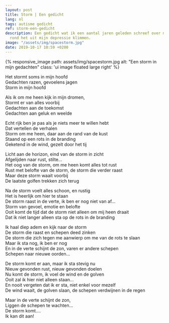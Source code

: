```yaml
---
layout: post
title: Storm | Een gedicht
lang: nl
tags: autisme gedicht
ref: storm-een-gedicht
description: Een gedicht wat ik een aantal jaren geleden schreef over mijn gevoelens
  rond het uit mijn depressie klimmen.
image: "/assets/img/spacestorm.jpg"
date: 2019-10-17 10:59 +0200
---
```

{% responsive_image path: assets/img/spacestorm.jpg alt: "Een storm in mijn gedachten" class: 'ui image floated large right' %}

Het stormt soms in mijn hoofd\
Gedachten razen, gevoelens jagen\
Storm in mijn hoofd

Als ik om me heen kijk in mijn dromen,\
Stormt er van alles voorbij\
Gedachten aan de toekomst\
Gedachten aan geluk en weelde

Echt rijk ben je pas als je niets meer te willen hebt\
Dat vertellen de verhalen\
Storm om me heen, daar aan de rand van de kust\
Staand op een rots in de branding\
Geketend in de wind, gezelt door het tij

Licht aan de horizon, eind van de storm in zicht\
Afgelijden naar rust, stilte...\
Het oog van de storm, om me heen komt alles tot rust\
Rust met belofte van de storm, de storm die verder raast\
Maar deze storm waait voorbij\
De laatste golfen trekken zich terug

Na de storm voelt alles schoon, en rustig\
Het is heerlijk om hier te staan\
De storm raast in de verte, ik ben er nog niet van af...\
Storm van gevoel, emotie en belofte\
Ooit komt de tijd dat de storm niet alleen om mij heen draait\
Dat ik niet langer alleen sta op de rots in de branding

Ik haal diep adem en kijk naar de storm\
De storm die raast en schepen deed zinken\
De storm die zich tegen me aanwierp om me van de rots te slaan\
Maar ik sta nog, ik ben er nog\
En in de verte schijnt de zon, varen er andere schepen\
Schepen naar nieuwe oorden...

De storm komt er aan, maar ik sta stevig nu\
Nieuw gevonden rust, nieuw gevonden doelen\
Nu komt de storm, ik voel de wind en de golven\
Ooit zal ik hier niet alleen staan...\
En nooit vergeten dat ik er sta, niet enkel voor mezelf\
De wind waait, de golven slaan, de schepen verdwijnen in de regen

Maar in de verte schijnt de zon,\
Liggen de schepen te wachten...\
De storm komt....\
Ik kan dit aan!